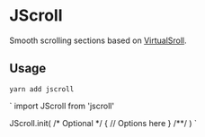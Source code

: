 # JScroll

Smooth scrolling sections based on <a href="http://www.everyday3d.com/blog/index.php/2014/08/18/smooth-scrolling-with-virtualscroll/">VirtualSroll</a>.

## Usage

`yarn add jscroll`

`
import JScroll from 'jscroll'

JScroll.init( /* Optional */ {
 // Options here
} /**/ )
`

